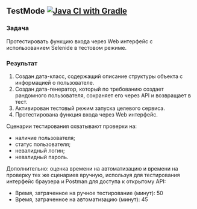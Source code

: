 ## TestMode [![Java CI with Gradle](https://github.com/aeontal/aqa-2.3.2/actions/workflows/gradle.yml/badge.svg?branch=main)](https://github.com/aeontal/aqa-2.3.2/actions/workflows/gradle.yml)

### Задача

Протестировать функцию входа через Web интерфейс с использованием Selenide в тестовом режиме.

### Результат

1. Создан дата-класс, cодержащий описание структуры объекта с информацией о пользователе.
2. Создан дата-генератор, который по требованию создает рандомного пользователя, сохраняет его через API и возвращает в тест.
3. Активирован тестовый режим запуска целевого сервиса.
4. Протестирована функция входа через Web интерфейс.

Сценарии тестирования охватывают проверки на:

* наличие пользователя;
* статус пользователя;
* невалидный логин;
* невалидный пароль.

Дополнительно: оценка времени на автоматизацию и времени на проверку тех же сценариев вручную, используя для тестирования интерфейс браузера и Postman для доступа к открытому API:
* Время, затраченное на ручное тестирование (минут): 50
* Время, затраченное на автоматизацию (минут): 45